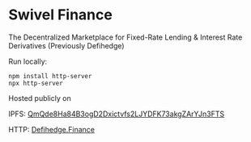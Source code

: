 # Swivel Finance

 The Decentralized Marketplace for Fixed-Rate Lending & Interest Rate Derivatives
 (Previously Defihedge)
 
 Run locally:
 
 ```
 npm install http-server
 npx http-server
 ```
 Hosted publicly on 
 
 IPFS: [QmQde8Ha84B3ogD2Dxictvfs2LJYDFK73akgZArYJn3FTS](https://gateway.pinata.cloud/ipfs/QmQde8Ha84B3ogD2Dxictvfs2LJYDFK73akgZArYJn3FTS/)
 
 HTTP: [Defihedge.Finance](https://defi-hedge-protocol.vercel.app/)
